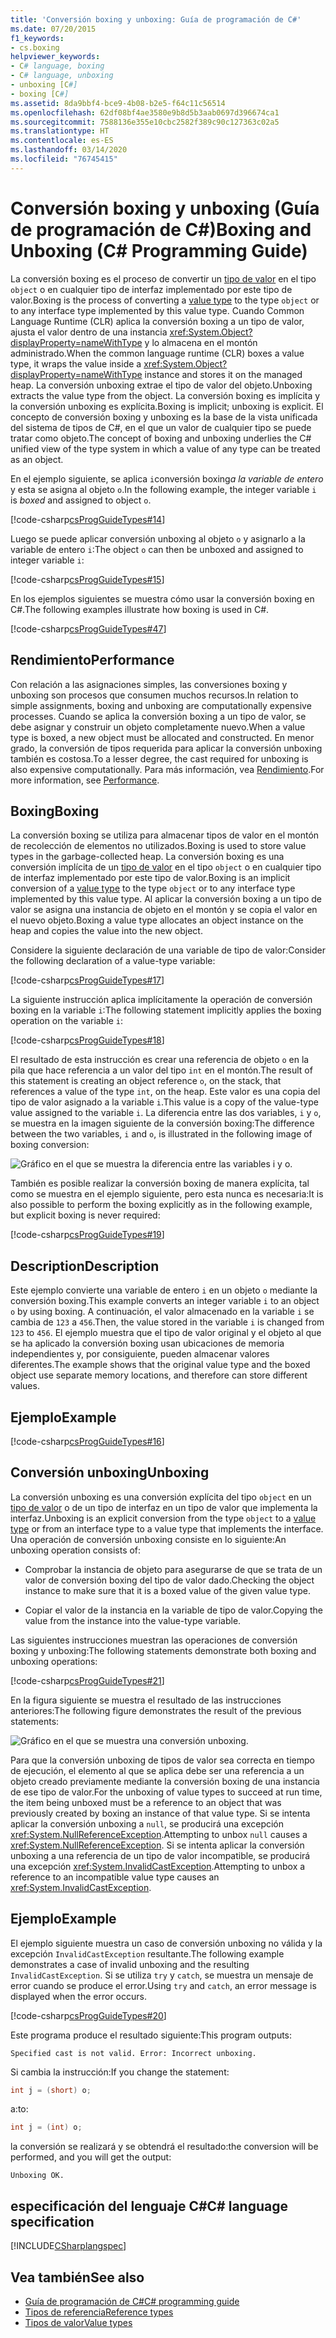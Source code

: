 ```yaml
---
title: 'Conversión boxing y unboxing: Guía de programación de C#'
ms.date: 07/20/2015
f1_keywords:
- cs.boxing
helpviewer_keywords:
- C# language, boxing
- C# language, unboxing
- unboxing [C#]
- boxing [C#]
ms.assetid: 8da9bbf4-bce9-4b08-b2e5-f64c11c56514
ms.openlocfilehash: 62df08bf4ae3580e9b8d5b3aab0697d396674ca1
ms.sourcegitcommit: 7588136e355e10cbc2582f389c90c127363c02a5
ms.translationtype: HT
ms.contentlocale: es-ES
ms.lasthandoff: 03/14/2020
ms.locfileid: "76745415"
---
```

# <a name="boxing-and-unboxing-c-programming-guide"></a><span data-ttu-id="994f5-102">Conversión boxing y unboxing (Guía de programación de C#)</span><span class="sxs-lookup"><span data-stu-id="994f5-102">Boxing and Unboxing (C# Programming Guide)</span></span>

<span data-ttu-id="994f5-103">La conversión boxing es el proceso de convertir un [tipo de valor](../../language-reference/builtin-types/value-types.md) en el tipo `object` o en cualquier tipo de interfaz implementado por este tipo de valor.</span><span class="sxs-lookup"><span data-stu-id="994f5-103">Boxing is the process of converting a [value type](../../language-reference/builtin-types/value-types.md) to the type `object` or to any interface type implemented by this value type.</span></span> <span data-ttu-id="994f5-104">Cuando Common Language Runtime (CLR) aplica la conversión boxing a un tipo de valor, ajusta el valor dentro de una instancia <xref:System.Object?displayProperty=nameWithType> y lo almacena en el montón administrado.</span><span class="sxs-lookup"><span data-stu-id="994f5-104">When the common language runtime (CLR) boxes a value type, it wraps the value inside a <xref:System.Object?displayProperty=nameWithType> instance and stores it on the managed heap.</span></span> <span data-ttu-id="994f5-105">La conversión unboxing extrae el tipo de valor del objeto.</span><span class="sxs-lookup"><span data-stu-id="994f5-105">Unboxing extracts the value type from the object.</span></span> <span data-ttu-id="994f5-106">La conversión boxing es implícita y la conversión unboxing es explícita.</span><span class="sxs-lookup"><span data-stu-id="994f5-106">Boxing is implicit; unboxing is explicit.</span></span> <span data-ttu-id="994f5-107">El concepto de conversión boxing y unboxing es la base de la vista unificada del sistema de tipos de C#, en el que un valor de cualquier tipo se puede tratar como objeto.</span><span class="sxs-lookup"><span data-stu-id="994f5-107">The concept of boxing and unboxing underlies the C# unified view of the type system in which a value of any type can be treated as an object.</span></span>

<span data-ttu-id="994f5-108">En el ejemplo siguiente, se aplica `i`conversión boxing*a la variable de entero* y esta se asigna al objeto `o`.</span><span class="sxs-lookup"><span data-stu-id="994f5-108">In the following example, the integer variable `i` is *boxed* and assigned to object `o`.</span></span>

[!code-csharp[csProgGuideTypes#14](~/samples/snippets/csharp/VS_Snippets_VBCSharp/CsProgGuideTypes/CS/Class1.cs#14)]

<span data-ttu-id="994f5-109">Luego se puede aplicar conversión unboxing al objeto `o` y asignarlo a la variable de entero `i`:</span><span class="sxs-lookup"><span data-stu-id="994f5-109">The object `o` can then be unboxed and assigned to integer variable `i`:</span></span>

[!code-csharp[csProgGuideTypes#15](~/samples/snippets/csharp/VS_Snippets_VBCSharp/CsProgGuideTypes/CS/Class1.cs#15)]

<span data-ttu-id="994f5-110">En los ejemplos siguientes se muestra cómo usar la conversión boxing en C#.</span><span class="sxs-lookup"><span data-stu-id="994f5-110">The following examples illustrate how boxing is used in C#.</span></span>

[!code-csharp[csProgGuideTypes#47](~/samples/snippets/csharp/VS_Snippets_VBCSharp/CsProgGuideTypes/CS/Class1.cs#47)]

## <a name="performance"></a><span data-ttu-id="994f5-111">Rendimiento</span><span class="sxs-lookup"><span data-stu-id="994f5-111">Performance</span></span>

<span data-ttu-id="994f5-112">Con relación a las asignaciones simples, las conversiones boxing y unboxing son procesos que consumen muchos recursos.</span><span class="sxs-lookup"><span data-stu-id="994f5-112">In relation to simple assignments, boxing and unboxing are computationally expensive processes.</span></span> <span data-ttu-id="994f5-113">Cuando se aplica la conversión boxing a un tipo de valor, se debe asignar y construir un objeto completamente nuevo.</span><span class="sxs-lookup"><span data-stu-id="994f5-113">When a value type is boxed, a new object must be allocated and constructed.</span></span> <span data-ttu-id="994f5-114">En menor grado, la conversión de tipos requerida para aplicar la conversión unboxing también es costosa.</span><span class="sxs-lookup"><span data-stu-id="994f5-114">To a lesser degree, the cast required for unboxing is also expensive computationally.</span></span> <span data-ttu-id="994f5-115">Para más información, vea [Rendimiento](../../../framework/performance/performance-tips.md).</span><span class="sxs-lookup"><span data-stu-id="994f5-115">For more information, see [Performance](../../../framework/performance/performance-tips.md).</span></span>

## <a name="boxing"></a><span data-ttu-id="994f5-116">Boxing</span><span class="sxs-lookup"><span data-stu-id="994f5-116">Boxing</span></span>

<span data-ttu-id="994f5-117">La conversión boxing se utiliza para almacenar tipos de valor en el montón de recolección de elementos no utilizados.</span><span class="sxs-lookup"><span data-stu-id="994f5-117">Boxing is used to store value types in the garbage-collected heap.</span></span> <span data-ttu-id="994f5-118">La conversión boxing es una conversión implícita de un [tipo de valor](../../language-reference/builtin-types/value-types.md) en el tipo `object` o en cualquier tipo de interfaz implementado por este tipo de valor.</span><span class="sxs-lookup"><span data-stu-id="994f5-118">Boxing is an implicit conversion of a [value type](../../language-reference/builtin-types/value-types.md) to the type `object` or to any interface type implemented by this value type.</span></span> <span data-ttu-id="994f5-119">Al aplicar la conversión boxing a un tipo de valor se asigna una instancia de objeto en el montón y se copia el valor en el nuevo objeto.</span><span class="sxs-lookup"><span data-stu-id="994f5-119">Boxing a value type allocates an object instance on the heap and copies the value into the new object.</span></span>

<span data-ttu-id="994f5-120">Considere la siguiente declaración de una variable de tipo de valor:</span><span class="sxs-lookup"><span data-stu-id="994f5-120">Consider the following declaration of a value-type variable:</span></span>

[!code-csharp[csProgGuideTypes#17](~/samples/snippets/csharp/VS_Snippets_VBCSharp/CsProgGuideTypes/CS/Class1.cs#17)]

<span data-ttu-id="994f5-121">La siguiente instrucción aplica implícitamente la operación de conversión boxing en la variable `i`:</span><span class="sxs-lookup"><span data-stu-id="994f5-121">The following statement implicitly applies the boxing operation on the variable `i`:</span></span>

[!code-csharp[csProgGuideTypes#18](~/samples/snippets/csharp/VS_Snippets_VBCSharp/CsProgGuideTypes/CS/Class1.cs#18)]

<span data-ttu-id="994f5-122">El resultado de esta instrucción es crear una referencia de objeto `o` en la pila que hace referencia a un valor del tipo `int` en el montón.</span><span class="sxs-lookup"><span data-stu-id="994f5-122">The result of this statement is creating an object reference `o`, on the stack, that references a value of the type `int`, on the heap.</span></span> <span data-ttu-id="994f5-123">Este valor es una copia del tipo de valor asignado a la variable `i`.</span><span class="sxs-lookup"><span data-stu-id="994f5-123">This value is a copy of the value-type value assigned to the variable `i`.</span></span> <span data-ttu-id="994f5-124">La diferencia entre las dos variables, `i` y `o`, se muestra en la imagen siguiente de la conversión boxing:</span><span class="sxs-lookup"><span data-stu-id="994f5-124">The difference between the two variables, `i` and `o`, is illustrated in the following image of boxing conversion:</span></span>

![Gráfico en el que se muestra la diferencia entre las variables i y o.](./media/boxing-and-unboxing/boxing-operation-i-o-variables.gif)

<span data-ttu-id="994f5-126">También es posible realizar la conversión boxing de manera explícita, tal como se muestra en el ejemplo siguiente, pero esta nunca es necesaria:</span><span class="sxs-lookup"><span data-stu-id="994f5-126">It is also possible to perform the boxing explicitly as in the following example, but explicit boxing is never required:</span></span>

[!code-csharp[csProgGuideTypes#19](~/samples/snippets/csharp/VS_Snippets_VBCSharp/CsProgGuideTypes/CS/Class1.cs#19)]

## <a name="description"></a><span data-ttu-id="994f5-127">Description</span><span class="sxs-lookup"><span data-stu-id="994f5-127">Description</span></span>

<span data-ttu-id="994f5-128">Este ejemplo convierte una variable de entero `i` en un objeto `o` mediante la conversión boxing.</span><span class="sxs-lookup"><span data-stu-id="994f5-128">This example converts an integer variable `i` to an object `o` by using boxing.</span></span> <span data-ttu-id="994f5-129">A continuación, el valor almacenado en la variable `i` se cambia de `123` a `456`.</span><span class="sxs-lookup"><span data-stu-id="994f5-129">Then, the value stored in the variable `i` is changed from `123` to `456`.</span></span> <span data-ttu-id="994f5-130">El ejemplo muestra que el tipo de valor original y el objeto al que se ha aplicado la conversión boxing usan ubicaciones de memoria independientes y, por consiguiente, pueden almacenar valores diferentes.</span><span class="sxs-lookup"><span data-stu-id="994f5-130">The example shows that the original value type and the boxed object use separate memory locations, and therefore can store different values.</span></span>

## <a name="example"></a><span data-ttu-id="994f5-131">Ejemplo</span><span class="sxs-lookup"><span data-stu-id="994f5-131">Example</span></span>

[!code-csharp[csProgGuideTypes#16](~/samples/snippets/csharp/VS_Snippets_VBCSharp/CsProgGuideTypes/CS/Class1.cs#16)]

## <a name="unboxing"></a><span data-ttu-id="994f5-132">Conversión unboxing</span><span class="sxs-lookup"><span data-stu-id="994f5-132">Unboxing</span></span>

<span data-ttu-id="994f5-133">La conversión unboxing es una conversión explícita del tipo `object` en un [tipo de valor](../../language-reference/builtin-types/value-types.md) o de un tipo de interfaz en un tipo de valor que implementa la interfaz.</span><span class="sxs-lookup"><span data-stu-id="994f5-133">Unboxing is an explicit conversion from the type `object` to a [value type](../../language-reference/builtin-types/value-types.md) or from an interface type to a value type that implements the interface.</span></span> <span data-ttu-id="994f5-134">Una operación de conversión unboxing consiste en lo siguiente:</span><span class="sxs-lookup"><span data-stu-id="994f5-134">An unboxing operation consists of:</span></span>

- <span data-ttu-id="994f5-135">Comprobar la instancia de objeto para asegurarse de que se trata de un valor de conversión boxing del tipo de valor dado.</span><span class="sxs-lookup"><span data-stu-id="994f5-135">Checking the object instance to make sure that it is a boxed value of the given value type.</span></span>

- <span data-ttu-id="994f5-136">Copiar el valor de la instancia en la variable de tipo de valor.</span><span class="sxs-lookup"><span data-stu-id="994f5-136">Copying the value from the instance into the value-type variable.</span></span>

<span data-ttu-id="994f5-137">Las siguientes instrucciones muestran las operaciones de conversión boxing y unboxing:</span><span class="sxs-lookup"><span data-stu-id="994f5-137">The following statements demonstrate both boxing and unboxing operations:</span></span>

[!code-csharp[csProgGuideTypes#21](~/samples/snippets/csharp/VS_Snippets_VBCSharp/CsProgGuideTypes/CS/Class1.cs#21)]

<span data-ttu-id="994f5-138">En la figura siguiente se muestra el resultado de las instrucciones anteriores:</span><span class="sxs-lookup"><span data-stu-id="994f5-138">The following figure demonstrates the result of the previous statements:</span></span>

![Gráfico en el que se muestra una conversión unboxing.](./media/boxing-and-unboxing/unboxing-conversion-operation.gif)

<span data-ttu-id="994f5-140">Para que la conversión unboxing de tipos de valor sea correcta en tiempo de ejecución, el elemento al que se aplica debe ser una referencia a un objeto creado previamente mediante la conversión boxing de una instancia de ese tipo de valor.</span><span class="sxs-lookup"><span data-stu-id="994f5-140">For the unboxing of value types to succeed at run time, the item being unboxed must be a reference to an object that was previously created by boxing an instance of that value type.</span></span> <span data-ttu-id="994f5-141">Si se intenta aplicar la conversión unboxing a `null`, se producirá una excepción <xref:System.NullReferenceException>.</span><span class="sxs-lookup"><span data-stu-id="994f5-141">Attempting to unbox `null` causes a <xref:System.NullReferenceException>.</span></span> <span data-ttu-id="994f5-142">Si se intenta aplicar la conversión unboxing a una referencia de un tipo de valor incompatible, se producirá una excepción <xref:System.InvalidCastException>.</span><span class="sxs-lookup"><span data-stu-id="994f5-142">Attempting to unbox a reference to an incompatible value type causes an <xref:System.InvalidCastException>.</span></span>

## <a name="example"></a><span data-ttu-id="994f5-143">Ejemplo</span><span class="sxs-lookup"><span data-stu-id="994f5-143">Example</span></span>

<span data-ttu-id="994f5-144">El ejemplo siguiente muestra un caso de conversión unboxing no válida y la excepción `InvalidCastException` resultante.</span><span class="sxs-lookup"><span data-stu-id="994f5-144">The following example demonstrates a case of invalid unboxing and the resulting `InvalidCastException`.</span></span> <span data-ttu-id="994f5-145">Si se utiliza `try` y `catch`, se muestra un mensaje de error cuando se produce el error.</span><span class="sxs-lookup"><span data-stu-id="994f5-145">Using `try` and `catch`, an error message is displayed when the error occurs.</span></span>

[!code-csharp[csProgGuideTypes#20](~/samples/snippets/csharp/VS_Snippets_VBCSharp/CsProgGuideTypes/CS/Class1.cs#20)]

<span data-ttu-id="994f5-146">Este programa produce el resultado siguiente:</span><span class="sxs-lookup"><span data-stu-id="994f5-146">This program outputs:</span></span>

`Specified cast is not valid. Error: Incorrect unboxing.`

<span data-ttu-id="994f5-147">Si cambia la instrucción:</span><span class="sxs-lookup"><span data-stu-id="994f5-147">If you change the statement:</span></span>

```csharp
int j = (short) o;
```

<span data-ttu-id="994f5-148">a:</span><span class="sxs-lookup"><span data-stu-id="994f5-148">to:</span></span>

```csharp
int j = (int) o;
```

<span data-ttu-id="994f5-149">la conversión se realizará y se obtendrá el resultado:</span><span class="sxs-lookup"><span data-stu-id="994f5-149">the conversion will be performed, and you will get the output:</span></span>

`Unboxing OK.`

## <a name="c-language-specification"></a><span data-ttu-id="994f5-150">especificación del lenguaje C#</span><span class="sxs-lookup"><span data-stu-id="994f5-150">C# language specification</span></span>

[!INCLUDE[CSharplangspec](~/includes/csharplangspec-md.md)]

## <a name="see-also"></a><span data-ttu-id="994f5-151">Vea también</span><span class="sxs-lookup"><span data-stu-id="994f5-151">See also</span></span>

- [<span data-ttu-id="994f5-152">Guía de programación de C#</span><span class="sxs-lookup"><span data-stu-id="994f5-152">C# programming guide</span></span>](../index.md)
- [<span data-ttu-id="994f5-153">Tipos de referencia</span><span class="sxs-lookup"><span data-stu-id="994f5-153">Reference types</span></span>](../../language-reference/keywords/reference-types.md)
- [<span data-ttu-id="994f5-154">Tipos de valor</span><span class="sxs-lookup"><span data-stu-id="994f5-154">Value types</span></span>](../../language-reference/builtin-types/value-types.md)
